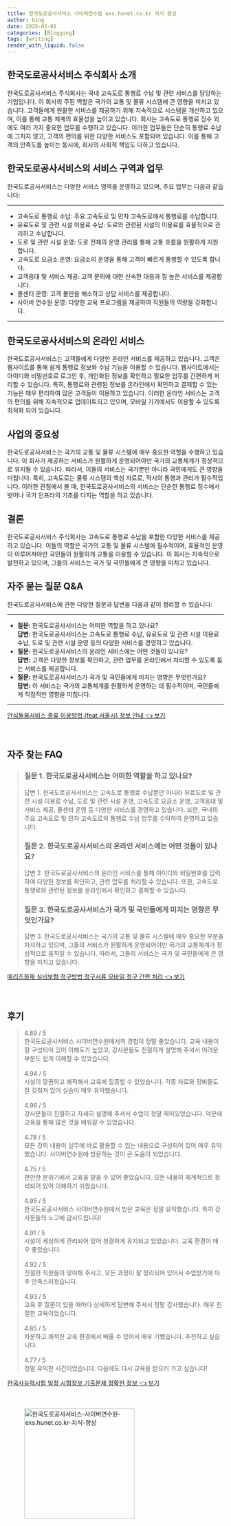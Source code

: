 ```yaml
---
title: 한국도로공사서비스 사이버연수원 exs.hunet.co.kr 지식 향상
author: bing
date: 2025-02-01
categories: [Blogging]
tags: [writing]
render_with_liquid: false
---
```



<h2 id='한국도로공사서비스_소개'>한국도로공사서비스 주식회사 소개</h2>

<p>한국도로공사서비스 주식회사는 국내 고속도로 통행료 수납 및 관련 서비스를 담당하는 기업입니다. 이 회사의 주된 역할은 국가의 교통 및 물류 시스템에 큰 영향을 미치고 있습니다. 고객들에게 원활한 서비스를 제공하기 위해 지속적으로 시스템을 개선하고 있으며, 이를 통해 교통 체계의 효율성을 높이고 있습니다. 회사는 고속도로 통행료 징수 외에도 여러 가지 중요한 업무를 수행하고 있습니다. 이러한 업무들은 단순히 통행료 수납에 그치지 않고, 고객의 편의를 위한 다양한 서비스도 포함되어 있습니다. 이를 통해 고객의 만족도를 높이는 동시에, 회사의 사회적 책임도 다하고 있습니다.</p>

<h2 id='한국도로공사서비스_서비스구역과업무'>한국도로공사서비스의 서비스 구역과 업무</h2>

<p>한국도로공사서비스는 다양한 서비스 영역을 운영하고 있으며, 주요 업무는 다음과 같습니다:</p>

<hr />

<ul>
    <li>고속도로 통행료 수납: 주요 고속도로 및 민자 고속도로에서 통행료를 수납합니다.</li>
    <li>유료도로 및 관련 시설 이용료 수납: 도로와 관련된 시설의 이용료를 효율적으로 관리하고 수납합니다.</li>
    <li>도로 및 관련 시설 운영: 도로 전체의 운영 관리를 통해 교통 흐름을 원활하게 지원합니다.</li>
    <li>고속도로 요금소 운영: 요금소의 운영을 통해 고객이 빠르게 통행할 수 있도록 합니다.</li>
    <li>고객응대 및 서비스 제공: 고객 문의에 대한 신속한 대응과 질 높은 서비스를 제공합니다.</li>
    <li>콜센터 운영: 고객 불만을 해소하고 상담 서비스를 제공합니다.</li>
    <li>사이버 연수원 운영: 다양한 교육 프로그램을 제공하여 직원들의 역량을 강화합니다.</li>
</ul>

<hr />

<h2 id='한국도로공사서비스_온라인서비스'>한국도로공사서비스의 온라인 서비스</h2>

<p>한국도로공사서비스는 고객들에게 다양한 온라인 서비스를 제공하고 있습니다. 고객은 웹사이트를 통해 쉽게 통행료 정보와 수납 기능을 이용할 수 있습니다. 웹사이트에서는 아이디와 비밀번호로 로그인 후, 개인화된 정보를 확인하고 필요한 업무를 간편하게 처리할 수 있습니다. 특히, 통행료와 관련된 정보를 온라인에서 확인하고 결제할 수 있는 기능은 매우 편리하여 많은 고객들이 이용하고 있습니다. 이러한 온라인 서비스는 고객의 편의를 위해 지속적으로 업데이트되고 있으며, 모바일 기기에서도 이용할 수 있도록 최적화 되어 있습니다.</p>

<h2 id='한국도로공사서비스_사업의중요성'>사업의 중요성</h2>

<p>한국도로공사서비스는 국가의 교통 및 물류 시스템에 매우 중요한 역할을 수행하고 있습니다. 이 회사가 제공하는 서비스가 원활하게 운영되어야만 국가의 교통체계가 정상적으로 유지될 수 있습니다. 따라서, 이들의 서비스는 국가뿐만 아니라 국민에게도 큰 영향을 미칩니다. 특히, 고속도로는 물류 시스템의 핵심 자료로, 적시의 통행과 관리가 필수적입니다. 이러한 관점에서 볼 때, 한국도로공사서비스의 서비스는 단순한 통행료 징수에서 벗어나 국가 인프라의 기초를 다지는 역할을 하고 있습니다.</p>

<h2 id='한국도로공사서비스_결론'>결론</h2>

<p>한국도로공사서비스 주식회사는 고속도로 통행료 수납을 포함한 다양한 서비스를 제공하고 있습니다. 이들의 역할은 국가의 교통 및 물류 시스템에 필수적이며, 효율적인 운영이 이루어져야만 국민들이 원활하게 교통을 이용할 수 있습니다. 이 회사는 지속적으로 발전하고 있으며, 그들의 서비스는 국가 및 국민들에게 큰 영향을 미치고 있습니다.</p>

<h2 id='한국도로공사서비스_QnA'>자주 묻는 질문 Q&A</h2>

<p>한국도로공사서비스에 관한 다양한 질문과 답변을 다음과 같이 정리할 수 있습니다:</p>

<hr />

<ul>
    <li><b>질문:</b> 한국도로공사서비스는 어떠한 역할을 하고 있나요? <br /><b>답변:</b> 한국도로공사서비스는 고속도로 통행료 수납, 유료도로 및 관련 시설 이용료 수납, 도로 및 관련 시설 운영 등의 다양한 서비스를 경영하고 있습니다.</li>
    <li><b>질문:</b> 한국도로공사서비스의 온라인 서비스에는 어떤 것들이 있나요? <br /><b>답변:</b> 고객은 다양한 정보를 확인하고, 관련 업무를 온라인에서 처리할 수 있도록 돕는 서비스를 제공합니다.</li>
    <li><b>질문:</b> 한국도로공사서비스가 국가 및 국민들에게 미치는 영향은 무엇인가요? <br /><b>답변:</b> 이 서비스는 국가의 교통체계를 원활하게 운영하는 데 필수적이며, 국민들에게 직접적인 영향을 미칩니다.</li>
</ul>

<p><hr />
</p>
<p><a class="click-button" title="안심돌봄서비스 종류 이용방법 (feat.서울시) 정보 안내" href="https://greenforu.github.io/posts/%EC%95%88%EC%8B%AC%EB%8F%8C%EB%B4%84%EC%84%9C%EB%B9%84%EC%8A%A4-%EC%A2%85%EB%A5%98-%EC%9D%B4%EC%9A%A9%EB%B0%A9%EB%B2%95-(feat.%EC%84%9C%EC%9A%B8%EC%8B%9C)-%EC%A0%95%EB%B3%B4-%EC%95%88%EB%82%B4/" rel="dofollow">안심돌봄서비스 종류 이용방법 (feat.서울시) 정보 안내 👈 보기</a></p><br>
<h2 id='자주_찾는_FAQ'>자주 찾는 FAQ</h2>
<div itemscope="" itemtype="https://schema.org/FAQPage"> 
<blockquote> 
<div itemscope="" itemprop="mainEntity" itemtype="https://schema.org/Question"> 
<h3 itemprop="name">질문 1. 한국도로공사서비스는 어떠한 역할을 하고 있나요?</h3> 
<div itemscope="" itemprop="acceptedAnswer" itemtype="https://schema.org/Answer"> 
<span itemprop="text"> 
<p>답변 1. 한국도로공사서비스는 고속도로 통행료 수납뿐만 아니라 유료도로 및 관련 시설 이용료 수납, 도로 및 관련 시설 운영, 고속도로 요금소 운영, 고객응대 및 서비스 제공, 콜센터 운영 등 다양한 서비스를 경영하고 있습니다. 또한, 국내의 주요 고속도로 및 민자 고속도로의 통행료 수납 업무를 수탁하여 운영하고 있습니다.</p> 
</span> 
</div> 
</div> 
<div itemscope="" itemprop="mainEntity" itemtype="https://schema.org/Question"> 
<h3 itemprop="name">질문 2. 한국도로공사서비스의 온라인 서비스에는 어떤 것들이 있나요?</h3> 
<div itemscope="" itemprop="acceptedAnswer" itemtype="https://schema.org/Answer"> 
<span itemprop="text"> 
<p>답변 2. 한국도로공사서비스의 온라인 서비스를 통해 아이디와 비밀번호를 입력하여 다양한 정보를 확인하고, 관련 업무를 처리할 수 있습니다. 또한, 고속도로 통행료와 관련된 정보를 온라인에서 확인하고 결제할 수 있습니다.</p> 
</span> 
</div> 
</div> 
<div itemscope="" itemprop="mainEntity" itemtype="https://schema.org/Question"> 
<h3 itemprop="name">질문 3. 한국도로공사서비스가 국가 및 국민들에게 미치는 영향은 무엇인가요?</h3> 
<div itemscope="" itemprop="acceptedAnswer" itemtype="https://schema.org/Answer"> 
<span itemprop="text"> 
<p>답변 3. 한국도로공사서비스는 국가의 교통 및 물류 시스템에 매우 중요한 부분을 차지하고 있으며, 그들의 서비스가 원활하게 운영되어야만 국가의 교통체계가 정상적으로 움직일 수 있습니다. 따라서, 그들의 서비스는 국가 및 국민들에게 큰 영향을 미치고 있습니다.</p> 
</span> 
</div> 
</div> 
</blockquote> 
</div>
<p><a class="click-button" title="메리츠화재 실비보험 청구방법 청구서류 모바일 청구 간편 처리" href="https://greenforu.github.io/posts/%EB%A9%94%EB%A6%AC%EC%B8%A0%ED%99%94%EC%9E%AC-%EC%8B%A4%EB%B9%84%EB%B3%B4%ED%97%98-%EC%B2%AD%EA%B5%AC%EB%B0%A9%EB%B2%95-%EC%B2%AD%EA%B5%AC%EC%84%9C%EB%A5%98-%EB%AA%A8%EB%B0%94%EC%9D%BC-%EC%B2%AD%EA%B5%AC-%EA%B0%84%ED%8E%B8-%EC%B2%98%EB%A6%AC/" rel="dofollow">메리츠화재 실비보험 청구방법 청구서류 모바일 청구 간편 처리 👈 보기</a></p><br>
<h2 id='후기'>후기</h2>
<div itemscope itemtype="https://schema.org/Product">
  <blockquote>
  <div itemprop="review" itemscope itemtype="https://schema.org/Review">
      <div itemprop="reviewRating" itemscope itemtype="https://schema.org/Rating"> <span itemprop="ratingValue">4.89</span> / <span itemprop="bestRating">5</span> </div>
      <span itemprop="reviewBody">한국도로공사서비스 사이버연수원에서의 경험이 정말 좋았습니다. 교육 내용이 잘 구성되어 있어 이해도가 높았고, 강사분들도 친절하게 설명해 주셔서 어려운 부분도 쉽게 이해할 수 있었습니다.</span>
  </div>
  <br>
  <div itemprop="review" itemscope itemtype="https://schema.org/Review">
      <div itemprop="reviewRating" itemscope itemtype="https://schema.org/Rating"> <span itemprop="ratingValue">4.94</span> / <span itemprop="bestRating">5</span> </div>
      <span itemprop="reviewBody">시설이 깔끔하고 쾌적해서 교육에 집중할 수 있었습니다. 각종 자료와 장비들도 잘 갖춰져 있어 실습이 매우 유익했습니다.</span>
  </div>
  <br>
  <div itemprop="review" itemscope itemtype="https://schema.org/Review">
      <div itemprop="reviewRating" itemscope itemtype="https://schema.org/Rating"> <span itemprop="ratingValue">4.96</span> / <span itemprop="bestRating">5</span> </div>
      <span itemprop="reviewBody">강사분들이 친절하고 자세히 설명해 주셔서 수업이 정말 재미있었습니다. 덕분에 교육을 통해 많은 것을 배워갈 수 있었습니다.</span>
  </div>
  <br>
  <div itemprop="review" itemscope itemtype="https://schema.org/Review">
      <div itemprop="reviewRating" itemscope itemtype="https://schema.org/Rating"> <span itemprop="ratingValue">4.78</span> / <span itemprop="bestRating">5</span> </div>
      <span itemprop="reviewBody">모든 강의 내용이 실무에 바로 활용할 수 있는 내용으로 구성되어 있어 매우 유익했습니다. 사이버연수원에 방문하는 것이 큰 도움이 되었습니다.</span>
  </div>
  <br>
  <div itemprop="review" itemscope itemtype="https://schema.org/Review">
      <div itemprop="reviewRating" itemscope itemtype="https://schema.org/Rating"> <span itemprop="ratingValue">4.75</span> / <span itemprop="bestRating">5</span> </div>
      <span itemprop="reviewBody">편안한 분위기에서 교육을 받을 수 있어 좋았습니다. 모든 내용이 체계적으로 정리되어 있어 이해하기 쉬웠습니다.</span>
  </div>
  <br>
  <div itemprop="review" itemscope itemtype="https://schema.org/Review">
      <div itemprop="reviewRating" itemscope itemtype="https://schema.org/Rating"> <span itemprop="ratingValue">4.95</span> / <span itemprop="bestRating">5</span> </div>
      <span itemprop="reviewBody">한국도로공사서비스 사이버연수원에서 받은 교육은 정말 유익했습니다. 특히 강사분들의 노고에 감사드립니다!</span>
  </div>
  <br>
  <div itemprop="review" itemscope itemtype="https://schema.org/Review">
      <div itemprop="reviewRating" itemscope itemtype="https://schema.org/Rating"> <span itemprop="ratingValue">4.91</span> / <span itemprop="bestRating">5</span> </div>
      <span itemprop="reviewBody">시설이 세심하게 관리되어 있어 청결하게 유지되고 있었습니다. 교육 환경이 매우 좋았습니다.</span>
  </div>
  <br>
  <div itemprop="review" itemscope itemtype="https://schema.org/Review">
      <div itemprop="reviewRating" itemscope itemtype="https://schema.org/Rating"> <span itemprop="ratingValue">4.92</span> / <span itemprop="bestRating">5</span> </div>
      <span itemprop="reviewBody">친절한 직원들이 맞이해 주시고, 모든 과정이 잘 정리되어 있어서 수업받기에 아주 만족스러웠습니다.</span>
  </div>
  <br>
  <div itemprop="review" itemscope itemtype="https://schema.org/Review">
      <div itemprop="reviewRating" itemscope itemtype="https://schema.org/Rating"> <span itemprop="ratingValue">4.93</span> / <span itemprop="bestRating">5</span> </div>
      <span itemprop="reviewBody">교육 후 질문이 있을 때마다 상세하게 답변해 주셔서 정말 감사했습니다. 매우 친절한 교육이었습니다.</span>
  </div>
  <br>
  <div itemprop="review" itemscope itemtype="https://schema.org/Review">
      <div itemprop="reviewRating" itemscope itemtype="https://schema.org/Rating"> <span itemprop="ratingValue">4.85</span> / <span itemprop="bestRating">5</span> </div>
      <span itemprop="reviewBody">차분하고 쾌적한 교육 환경에서 배울 수 있어서 매우 기뻤습니다. 추천하고 싶습니다.</span>
  </div>
  <br>
  <div itemprop="review" itemscope itemtype="https://schema.org/Review">
      <div itemprop="reviewRating" itemscope itemtype="https://schema.org/Rating"> <span itemprop="ratingValue">4.77</span> / <span itemprop="bestRating">5</span> </div>
      <span itemprop="reviewBody">정말 유익한 시간이었습니다. 다음에도 다시 교육을 받으러 가고 싶습니다!</span>
  </div>
  </blockquote>
</div>
<p><a class="click-button" title="한국사능력시험 일정 시험정보 기출문제 정확한 정보" href="https://greenforu.github.io/posts/%ED%95%9C%EA%B5%AD%EC%82%AC%EB%8A%A5%EB%A0%A5%EC%8B%9C%ED%97%98-%EC%9D%BC%EC%A0%95-%EC%8B%9C%ED%97%98%EC%A0%95%EB%B3%B4-%EA%B8%B0%EC%B6%9C%EB%AC%B8%EC%A0%9C-%EC%A0%95%ED%99%95%ED%95%9C-%EC%A0%95%EB%B3%B4/" rel="dofollow">한국사능력시험 일정 시험정보 기출문제 정확한 정보 👈 보기</a></p><br>
<figure class="image"><img src="https://greenforu.github.io/assets/img/thumbnail/한국도로공사서비스-사이버연수원-exs.hunet.co.kr-지식-향상.webp" alt="한국도로공사서비스-사이버연수원-exs.hunet.co.kr-지식-향상" width="256" height="256"></figure>